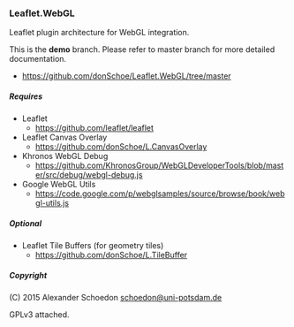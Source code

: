 ### Leaflet.WebGL

Leaflet plugin architecture for WebGL integration.

This is the **demo** branch. Please refer to master branch for more detailed documentation.

- https://github.com/donSchoe/Leaflet.WebGL/tree/master


##### Requires

- Leaflet
  - https://github.com/leaflet/leaflet
- Leaflet Canvas Overlay
  - https://github.com/donSchoe/L.CanvasOverlay
- Khronos WebGL Debug
  - https://github.com/KhronosGroup/WebGLDeveloperTools/blob/master/src/debug/webgl-debug.js
- Google WebGL Utils
  - https://code.google.com/p/webglsamples/source/browse/book/webgl-utils.js


##### Optional

- Leaflet Tile Buffers (for geometry tiles)
  - https://github.com/donSchoe/L.TileBuffer


##### Copyright

(C) 2015 Alexander Schoedon <schoedon@uni-potsdam.de>

GPLv3 attached.
